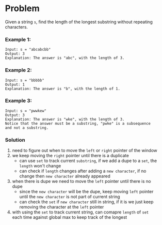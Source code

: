 # Problem
Given a string `s`, find the length of the longest substring without repeating characters.


### Example 1:
```
Input: s = "abcabcbb"
Output: 3
Explanation: The answer is "abc", with the length of 3.
```


### Example 2:
```
Input: s = "bbbbb"
Output: 1
Explanation: The answer is "b", with the length of 1.
```

### Example 3:
```
Input: s = "pwwkew"
Output: 3
Explanation: The answer is "wke", with the length of 3.
Notice that the answer must be a substring, "pwke" is a subsequence and not a substring.
```


### Solution
1. need to figure out when to move the `left` or `right` pointer of the window
2. we keep moving the `right` pointer until there is a duplicate
   - can use `set` to track current `substring`, if we add a dupe to a `set`, the `length` won't change
   - can check if `length` changes after adding a `new character`, if no change then `new character` already appeared
3. when there is dupe we need to move the `left` pointer until there is no dupe
   - since the `new character` will be the dupe, keep moving `left` pointer until the `new character` is not part of current string
   - can check the `set` if `new character` still in string, if it is we just keep removing the character at the `left` pointer
4. with using the `set` to track current string, can comapre `length` of `set` each time against global max to keep track of the longest